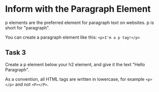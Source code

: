 # Inform with the Paragraph Element

p elements are the preferred element for paragraph text on websites. p is short for "paragraph".

You can create a paragraph element like this:
`<p>I'm a p tag!</p>`

## Task 3

Create a p element below your h2 element, and give it the text "Hello Paragraph".

As a convention, all HTML tags are written in lowercase, for example `<p></p>` and not `<P></P>`.
